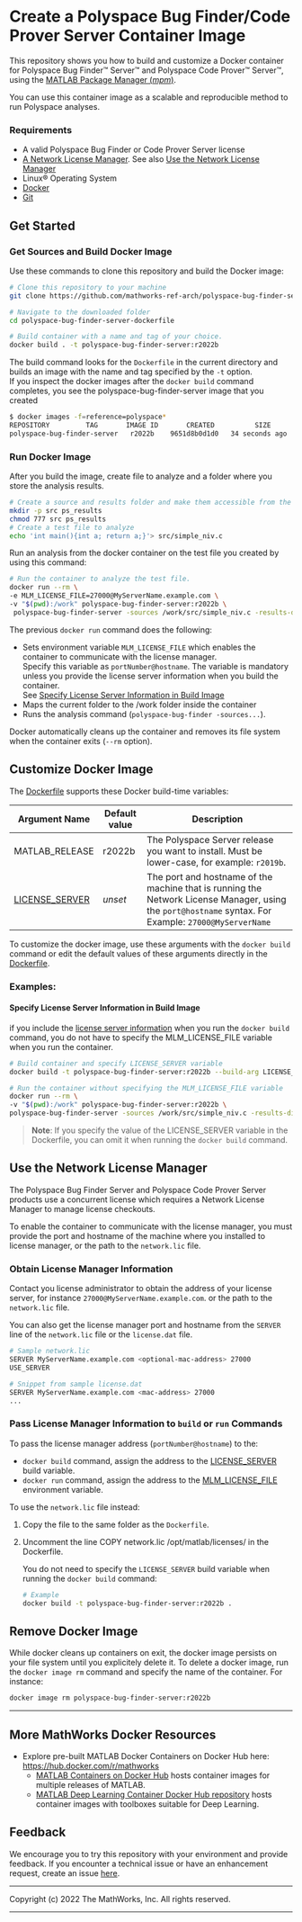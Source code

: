 # Create a Polyspace Bug Finder/Code Prover Server Container Image

This repository shows you how to build and customize a Docker container for Polyspace Bug Finder&trade; Server&trade; and Polyspace Code Prover&trade; Server&trade;, using the [MATLAB Package Manager (*mpm*)](https://github.com/mathworks-ref-arch/matlab-dockerfile/blob/main/MPM.md).

You can use this container image as a scalable and reproducible method to run Polyspace analyses.

### Requirements
* A valid Polyspace Bug Finder or Code Prover Server license
* [A Network License Manager](https://www.mathworks.com/help/install/administer-network-licenses.html). See also [Use the Network License Manager](#use-the-network-license-manager) 
* Linux® Operating System
* [Docker](https://docs.docker.com/engine/install/)
* [Git](https://git-scm.com/book/en/v2/Getting-Started-Installing-Git)

## Get Started

### Get Sources and Build Docker Image
 Use these commands to clone this repository and build the Docker image:
```bash
# Clone this repository to your machine
git clone https://github.com/mathworks-ref-arch/polyspace-bug-finder-server-dockerfile.git

# Navigate to the downloaded folder
cd polyspace-bug-finder-server-dockerfile

# Build container with a name and tag of your choice.
docker build . -t polyspace-bug-finder-server:r2022b
```
The build command looks for the `Dockerfile` in the current directory and builds an image with the name and tag specified by the `-t` option.<br>
If you inspect the docker images after the `docker build` command completes, you see the polyspace-bug-finder-server image that you created
```bash
$ docker images -f=reference=polyspace*
REPOSITORY         TAG       IMAGE ID       CREATED          SIZE
polyspace-bug-finder-server   r2022b    9651d8b0d1d0   34 seconds ago   3.85GB
```


### Run Docker Image
After you build the image, create file to analyze and a folder where you store the analysis results.
```bash
# Create a source and results folder and make them accessible from the running container
mkdir -p src ps_results
chmod 777 src ps_results
# Create a test file to analyze
echo 'int main(){int a; return a;}'> src/simple_niv.c
```
Run an analysis from the docker container on the test file you created by using this command: 
```bash
# Run the container to analyze the test file.
docker run --rm \
-e MLM_LICENSE_FILE=27000@MyServerName.example.com \ 
-v "$(pwd):/work" polyspace-bug-finder-server:r2022b \ 
 polyspace-bug-finder-server -sources /work/src/simple_niv.c -results-dir /work/ps_results
```
The previous `docker run` command  does the following:
* Sets environment variable `MLM_LICENSE_FILE` which enables the container to communicate with the license manager.<br> Specify this variable as `portNumber@hostname`. The variable is mandatory unless you provide the license server information when you build the container.<br>
    See [Specify License Server Information in Build Image](#specify-license-server-information-in-build-image) 
* Maps the current folder to the /work folder inside the container 
* Runs the analysis command (`polyspace-bug-finder -sources...`).

Docker automatically cleans up the container and removes its file system when the container exits (`--rm` option).

## Customize Docker Image
The [Dockerfile](https://github.com/mathworks-ref-arch/polyspace-bug-finder-server-dockerfile/blob/main/Dockerfile) supports these Docker build-time variables:

| Argument Name | Default value | Description |
|---|---|---|
| MATLAB_RELEASE | r2022b | The Polyspace Server release you want to install. Must be lower-case, for example: `r2019b`.|
| [LICENSE_SERVER](#build-an-image-with-license-server-information) | *unset* | The port and hostname of the machine that is running the Network License Manager, using the `port@hostname` syntax. For Example: `27000@MyServerName` |

To customize the docker image, use these arguments with the `docker build` command or edit the default values of these arguments directly in the [Dockerfile](https://github.com/mathworks-ref-arch/polyspace-bug-finder-server-dockerfile/blob/main/Dockerfile).

### Examples:

#### **Specify License Server Information in Build Image**

if you include the [license server information](#obtain-license-manager-information) when you run the `docker build` command, you do not have to specify the MLM_LICENSE_FILE variable when you run the container.

```bash
# Build container and specify LICENSE_SERVER variable
docker build -t polyspace-bug-finder-server:r2022b --build-arg LICENSE_SERVER=27000@MyServerName.example.com .

# Run the container without specifying the MLM_LICENSE_FILE variable
docker run --rm \
-v "$(pwd):/work" polyspace-bug-finder-server:r2022b \ 
polyspace-bug-finder-server -sources /work/src/simple_niv.c -results-dir /work/ps_results
```
> **Note**: If you specify the value of the LICENSE_SERVER variable in the Dockerfile, you can omit it when running the `docker build` command.
## Use the Network License Manager
The Polyspace Bug Finder Server and Polyspace Code Prover Server products use a concurrent license which requires a Network License Manager to manage license checkouts. 

To enable the container to communicate with the license manager, you must provide the port and hostname of the machine where you installed to license manager, or the path to the  `network.lic` file.

### Obtain License Manager Information
Contact you license administrator to obtain the address of your license server, for instance `27000@MyServerName.example.com`. or the path to the `network.lic` file.

You can also get the license manager port and hostname from the `SERVER` line of the `network.lic` file or the `license.dat` file.
```bash
# Sample network.lic
SERVER MyServerName.example.com <optional-mac-address> 27000
USE_SERVER

# Snippet from sample license.dat
SERVER MyServerName.example.com <mac-address> 27000
...
```
### Pass License Manager Information to `build` or `run` Commands
To pass the license manager address (`portNumber@hostname`) to the:
* `docker build` command, assign the address to the [LICENSE_SERVER](#specify-license-server-information-in-build-image) build variable.
* `docker run` command, assign the address to the [MLM_LICENSE_FILE](#run-docker-image) environment variable.

To use the `network.lic` file instead:

1. Copy the file to the same folder as the `Dockerfile`.
1. Uncomment the line COPY network.lic /opt/matlab/licenses/ in the Dockerfile.

    You do not need to specify the `LICENSE_SERVER` build variable when running the `docker build` command:
    ```bash
    # Example
    docker build -t polyspace-bug-finder-server:r2022b .
    ```
## Remove Docker Image

While docker cleans up containers on exit, the docker image persists on your file system until you explicitely delete it. To delete a docker image, run the `docker image rm` command and specify the name of the container. For instance:
```bash
docker image rm polyspace-bug-finder-server:r2022b
```

---
## More MathWorks Docker Resources
* Explore pre-built MATLAB Docker Containers on Docker Hub here: https://hub.docker.com/r/mathworks
    * [MATLAB Containers on Docker Hub](https://hub.docker.com/r/mathworks/matlab) hosts container images for multiple releases of MATLAB.
    * [MATLAB Deep Learning Container Docker Hub repository](https://hub.docker.com/r/mathworks/matlab-deep-learning) hosts container images with toolboxes suitable for Deep Learning.

## Feedback
We encourage you to try this repository with your environment and provide feedback. If you encounter a technical issue or have an enhancement request, create an issue [here](https://github.com/mathworks-ref-arch/polyspace-bug-finder-server-dockerfile/issues).

----

Copyright (c) 2022 The MathWorks, Inc. All rights reserved.

----
